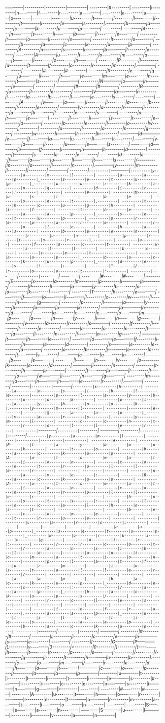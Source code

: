 ---------|----------|----------|----------|
---------|#---------| ---------|i---------|n---------|f---------|r---------|a---------|.---------|a---------|a---------|p---------|\---------|_---------|u---------|t---------|i---------|l---------|i---------|t---------|i---------|e---------|s---------|.---------|b---------|a---------|c---------|k---------|u---------|p---------|
---------|
---------|A---------|n---------|s---------|i---------|b---------|l---------|e---------| ---------|r---------|o---------|l---------|e---------| ---------|t---------|o---------| ---------|b---------|a---------|c---------|k---------|u---------|p---------| ---------|A---------|n---------|s---------|i---------|b---------|l---------|e---------| ---------|A---------|u---------|t---------|o---------|m---------|a---------|t---------|i---------|o---------|n---------| ---------|P---------|l---------|a---------|t---------|f---------|o---------|r---------|m---------|.---------|
---------|
---------|#---------|#---------| ---------|R---------|e---------|q---------|u---------|i---------|r---------|e---------|m---------|e---------|n---------|t---------|s---------|
---------|
---------|N---------|o---------|n---------|e---------|
---------|
---------|#---------|#---------| ---------|R---------|o---------|l---------|e---------| ---------|V---------|a---------|r---------|i---------|a---------|b---------|l---------|e---------|s---------|
---------|
---------|A---------|v---------|a---------|i---------|l---------|a---------|b---------|l---------|e---------| ---------|v---------|a---------|r---------|i---------|a---------|b---------|l---------|e---------|s---------| ---------|a---------|r---------|e---------| ---------|l---------|i---------|s---------|t---------|e---------|d---------| ---------|b---------|e---------|l---------|o---------|w---------|,---------| ---------|a---------|l---------|o---------|n---------|g---------| ---------|w---------|i---------|t---------|h---------| ---------|d---------|e---------|f---------|a---------|u---------|l---------|t---------| ---------|v---------|a---------|l---------|u---------|e---------|s---------| ---------|d---------|e---------|f---------|i---------|n---------|e---------|d---------| ---------|(---------|s---------|e---------|e---------| ---------|d---------|e---------|f---------|a---------|u---------|l---------|t---------|s---------|/---------|m---------|a---------|i---------|n---------|.---------|y---------|m---------|l---------|)---------|
---------|
---------|`---------|`---------|`---------|y---------|a---------|m---------|l---------|
---------|a---------|a---------|p---------|_---------|s---------|e---------|t---------|u---------|p---------|_---------|w---------|o---------|r---------|k---------|i---------|n---------|g---------|_---------|d---------|i---------|r---------|:---------| ---------| ---------|#---------| ---------|M---------|u---------|s---------|t---------| ---------|b---------|e---------| ---------|s---------|e---------|t---------|,---------| ---------|t---------|h---------|o---------|u---------|g---------|h---------| ---------|i---------|f---------| ---------|t---------|h---------|e---------| ---------|a---------|a---------|p---------|_---------|s---------|e---------|t---------|u---------|p---------|_---------|p---------|r---------|e---------|p---------|a---------|r---------|e---------| ---------|r---------|o---------|l---------|e---------| ---------|h---------|a---------|s---------| ---------|b---------|e---------|e---------|n---------| ---------|r---------|u---------|n---------| ---------|p---------|r---------|i---------|o---------|r---------|,---------| ---------|a---------| ---------|f---------|a---------|c---------|t---------| ---------|w---------|i---------|l---------|l---------| ---------|b---------|e---------| ---------|s---------|e---------|t---------|.---------|
---------|a---------|a---------|p---------|_---------|b---------|a---------|c---------|k---------|u---------|p---------|_---------|d---------|e---------|s---------|t---------|:---------| ---------|"---------|/---------|r---------|o---------|o---------|t---------|"---------|
---------|`---------|`---------|`---------|
---------|
---------|#---------|#---------| ---------|E---------|x---------|a---------|m---------|p---------|l---------|e---------| ---------|P---------|l---------|a---------|y---------|b---------|o---------|o---------|k---------|
---------|
---------|T---------|h---------|e---------| ---------|f---------|o---------|l---------|l---------|o---------|w---------|i---------|n---------|g---------| ---------|p---------|l---------|a---------|y---------|b---------|o---------|o---------|k---------| ---------|a---------|n---------|d---------| ---------|a---------|c---------|c---------|o---------|m---------|p---------|a---------|n---------|y---------|i---------|n---------|g---------| ---------|v---------|a---------|r---------|s---------| ---------|f---------|i---------|l---------|e---------| ---------|c---------|o---------|n---------|t---------|a---------|i---------|n---------|i---------|n---------|g---------| ---------|t---------|h---------|e---------| ---------|d---------|e---------|f---------|i---------|n---------|e---------|d---------| ---------|s---------|e---------|e---------|d---------| ---------|o---------|b---------|j---------|e---------|c---------|t---------|s---------| ---------|c---------|a---------|n---------| ---------|b---------|e---------| ---------|i---------|n---------|v---------|o---------|k---------|e---------|d---------| ---------|i---------|n---------| ---------|t---------|h---------|e---------| ---------|f---------|o---------|l---------|l---------|o---------|w---------|i---------|n---------|g---------| ---------|m---------|a---------|n---------|n---------|e---------|r---------|.---------|
---------|
---------|`---------|`---------|`---------|s---------|h---------|
---------|a---------|n---------|s---------|i---------|b---------|l---------|e---------|----------|p---------|l---------|a---------|y---------|b---------|o---------|o---------|k---------| ---------|p---------|l---------|a---------|y---------|b---------|o---------|o---------|k---------|.---------|y---------|m---------|l---------| ---------|----------|e---------| ---------|@---------|a---------|a---------|p---------|_---------|v---------|a---------|r---------|s---------|.---------|y---------|m---------|l---------| ---------|c---------|o---------|n---------|t---------|r---------|o---------|l---------|l---------|e---------|r---------|
---------|`---------|`---------|`---------|
---------|
---------|`---------|`---------|`---------|y---------|a---------|m---------|l---------|
---------|----------|----------|----------|
---------|#---------| ---------|P---------|l---------|a---------|y---------|b---------|o---------|o---------|k---------| ---------|t---------|o---------| ---------|b---------|a---------|c---------|k---------|u---------|p---------| ---------|A---------|u---------|t---------|o---------|m---------|a---------|t---------|i---------|o---------|n---------| ---------|c---------|o---------|n---------|t---------|r---------|o---------|l---------|l---------|e---------|r---------|
---------|
---------|----------| ---------|n---------|a---------|m---------|e---------|:---------| ---------|B---------|a---------|c---------|k---------|u---------|p---------| ---------|A---------|u---------|t---------|o---------|m---------|a---------|t---------|i---------|o---------|n---------| ---------|c---------|o---------|n---------|t---------|r---------|o---------|l---------|l---------|e---------|r---------|
---------| ---------| ---------|h---------|o---------|s---------|t---------|s---------|:---------| ---------|l---------|o---------|c---------|a---------|l---------|h---------|o---------|s---------|t---------|
---------| ---------| ---------|b---------|e---------|c---------|o---------|m---------|e---------|:---------| ---------|t---------|r---------|u---------|e---------|
---------| ---------| ---------|v---------|a---------|r---------|s---------|:---------|
---------| ---------| ---------| ---------| ---------|a---------|a---------|p---------|_---------|s---------|e---------|t---------|u---------|p---------|_---------|w---------|o---------|r---------|k---------|i---------|n---------|g---------|_---------|d---------|i---------|r---------|:---------| ---------|/---------|r---------|o---------|o---------|t---------|/---------|a---------|n---------|s---------|i---------|b---------|l---------|e---------|----------|a---------|u---------|t---------|o---------|m---------|a---------|t---------|i---------|o---------|n---------|----------|p---------|l---------|a---------|t---------|f---------|o---------|r---------|m---------|----------|i---------|n---------|s---------|t---------|a---------|l---------|l---------|e---------|r---------|/---------|
---------| ---------| ---------| ---------| ---------|a---------|a---------|p---------|_---------|b---------|a---------|c---------|k---------|u---------|p---------|_---------|d---------|e---------|s---------|t---------|:---------| ---------|/---------|a---------|a---------|p---------|_---------|b---------|a---------|c---------|k---------|u---------|p---------|s---------|/---------|
---------| ---------| ---------|r---------|o---------|l---------|e---------|s---------|:---------|
---------| ---------| ---------| ---------| ---------|----------| ---------|i---------|n---------|f---------|r---------|a---------|.---------|a---------|a---------|p---------|_---------|u---------|t---------|i---------|l---------|i---------|t---------|i---------|e---------|s---------|.---------|a---------|a---------|p---------|_---------|b---------|a---------|c---------|k---------|u---------|p---------|
---------|`---------|`---------|`---------|
---------|
---------|#---------|#---------| ---------|L---------|i---------|c---------|e---------|n---------|s---------|e---------|
---------|
---------|[---------|G---------|P---------|L---------|v---------|3---------|+---------|0---------|]---------|(---------|h---------|t---------|t---------|p---------|s---------|:---------|/---------|/---------|g---------|i---------|t---------|h---------|u---------|b---------|.---------|c---------|o---------|m---------|/---------|r---------|e---------|d---------|h---------|a---------|t---------|----------|c---------|o---------|p---------|/---------|a---------|a---------|p---------|_---------|u---------|t---------|i---------|l---------|i---------|t---------|i---------|e---------|s---------|#---------|l---------|i---------|c---------|e---------|n---------|s---------|i---------|n---------|g---------|)---------|
---------|
---------|#---------|#---------| ---------|A---------|u---------|t---------|h---------|o---------|r---------| ---------|I---------|n---------|f---------|o---------|r---------|m---------|a---------|t---------|i---------|o---------|n---------|
---------|
---------|S---------|e---------|a---------|n---------| ---------|S---------|u---------|l---------|l---------|i---------|v---------|a---------|n---------|
